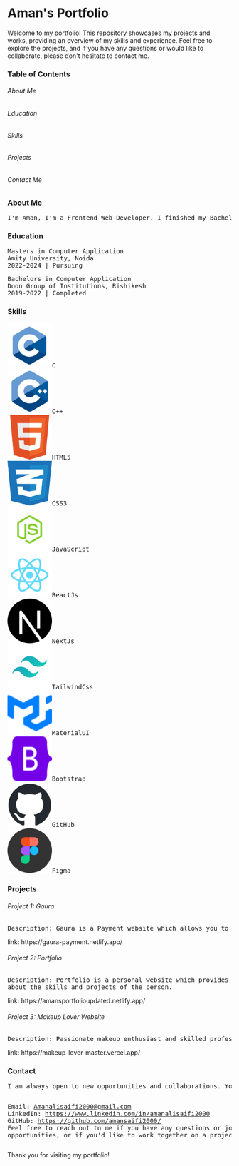 <h1>Aman's Portfolio</h1>

Welcome to my portfolio! This repository showcases my projects and works, providing an overview of my skills and experience. Feel free to explore the projects, and if you have any questions or would like to collaborate, please don't hesitate to contact me.

<h3>Table of Contents</h3>

<h6>About Me</h6>

<h6>Education</h6>

<h6>Skills</h6>

<h6>Projects</h6>

<h6>Contact Me</h6>

<h3>About Me</h3>

<pre>I'm Aman, I'm a Frontend Web Developer. I finished my Bachelors in Computer Application at Doon Group of Institutions in Rishikesh. Now, I'm studying for my Masters in Computer Applications at Amity University in Noida. I love coding and creating websites. I recently did a 2-month internship at Quintus PVT LTD, where I gained experience in various frontend technologies.</pre>

<h3>Education</h3>
<pre>Masters in Computer Application
Amity University, Noida
2022-2024 | Pursuing</pre>

<pre>Bachelors in Computer Application
Doon Group of Institutions, Rishikesh
2019-2022 | Completed</pre>


<h3>Skills</h3>
<pre><img src="./assets/skills/c-logo.png" alt="c" height=100px width=100px class="skill-img c">C
<img src="./assets/skills/cpp-logo.png" alt="cpp"  height=100px width=100px class="skill-img">C++
<img src="./assets/skills/html5-logo.png" alt="html"  height=100px width=100px class="skill-img">HTML5
<img src="./assets/skills/css3-logo.png" alt="css"  height=100px width=100px class="skill-img">CSS3
<img src="./assets/skills/javascript-logo.png" alt="javascript" height=100px width=100px class="skill-img">JavaScript
<img src="./assets/skills/reactjs-logo.png" alt="reactjs" height=100px width=100px class="skill-img">ReactJs
<img src="./assets/skills/next.png" alt="NextJs" height=100px width=100px class="skill-img">NextJs
<img src="./assets/skills/tailwindcss-logo.png" alt="tailwindcss" height=100px width=100px class="skill-img">TailwindCss
<img src="./assets/skills/materialui-logo.svg" alt="materialui" height=100px width=100px class="skill-img">MaterialUI
<img src="./assets/skills/bootstrap-logo.svg" alt="bootstrap" height=100px width=100px class="skill-img">Bootstrap
<img src="./assets/skills/github-logo.png" alt="github" height=100px width=100px class="skill-img">GitHub
<img src="./assets/skills/figma.png" alt="figma" height=100px width=100px class="skill-img">Figma</pre>

<h3>Projects</h3>

<h6>Project 1: Gaura</h6>
<pre>Description: Gaura is a Payment website which allows you to do Recharges | Bill Payments | Prepaid Cards | Ticket Booking etc.
</pre>
link: https://gaura-payment.netlify.app/


<h6>Project 2: Portfolio</h6>
<pre>Description: Portfolio is a personal website which provides information about the person. It also provides information
about the skills and projects of the person.
</pre>
link: https://amansportfolioupdated.netlify.app/


<h6>Project 3: Makeup Lover Website</h6>
<pre>Description: Passionate makeup enthusiast and skilled professional artist sharing expertise online. Embracing the digital realm to showcase the artistry, creativity, and beauty skills to a wider audience.
</pre>
link: https://makeup-lover-master.vercel.app/


<h3>Contact</h3>
<pre>I am always open to new opportunities and collaborations. You can reach out to me through the following channels:

Email: Amanalisaifi2000@gmail.com
LinkedIn: https://www.linkedin.com/in/amanalisaifi2000
GitHub: https://github.com/amansaifi2000/
Feel free to reach out to me if you have any questions or job opportunities, or if you'd like to work together on a 
project.
</pre>
Thank you for visiting my portfolio!

